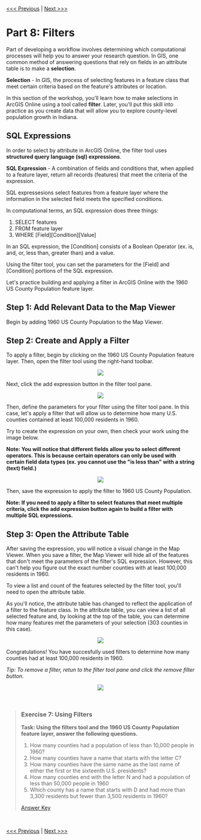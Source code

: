 [<<< Previous](g.md) | [Next >>>](i.md)  

# Part 8: Filters

Part of developing a workflow involves determining which computational processes will help you to answer your research question. In GIS, one common method of answering questions that rely on fields in an attribute table is to make a **selection**.

**Selection** - In GIS, the process of selecting features in a feature class that meet certain criteria based on the feature's attributes or location.

In this section of the workshop, you'll learn how to make selections in ArcGIS Online using a tool called **filter**. Later, you'll put this skill into practice as you create data that will allow you to explore county-level population growth in Indiana.

## SQL Expressions
In order to select by attribute in ArcGIS Online, the filter tool uses **structured query language (sql) expressions**.

**SQL Expression** - A combination of fields and conditions that, when applied to a feature layer, return all records (features) that meet the criteria of the expression.

SQL expressesions select features from a feature layer where the information in the selected field meets the specified conditions.

In computational terms, an SQL expression does three things:
1. SELECT features 
2. FROM feature layer 
3. WHERE [Field][Condition][Value]

In an SQL expression, the [Condition] consists of a Boolean Operator (ex. is, and, or, less than, greater than) and a value.

Using the filter tool, you can set the parameters for the [Field] and [Condition] portions of the SQL expression.

Let's practice building and applying a filter in ArcGIS Online with the 1960 US County Population feature layer.

## Step 1: Add Relevant Data to the Map Viewer

Begin by adding 1960 US County Population to the Map Viewer.

## Step 2: Create and Apply a Filter

To apply a filter, begin by clicking on the 1960 US County Population feature layer. Then, open the filter tool using the right-hand toolbar.

<p align="center">
  <img src="https://github.com/jacobmswisher/ArcGIS-Online-for-the-Digital-Humanist/blob/main/Sections/Images/Figure%2059.JPG">
</p>

Next, click the add expression button in the filter tool pane.

<p align="center">
  <img src="https://github.com/jacobmswisher/ArcGIS-Online-for-the-Digital-Humanist/blob/main/Sections/Images/Figure%2060.jpg">
</p>

Then, define the parameters for your filter using the filter tool pane. In this case, let's apply a filter that will allow us to determine how many U.S. counties contained at least 100,000 residents in 1960.

Try to create the expression on your own, then check your work using the image below.

**Note: You will notice that different fields allow you to select different operators. This is because certain operators can only be used with certain field data types (ex. you cannot use the "is less than" with a string (text) field.)**

<p align="center">
  <img src="https://github.com/jacobmswisher/ArcGIS-Online-for-the-Digital-Humanist/blob/main/Sections/Images/Figure%2061.jpg">
</p>

Then, save the expression to apply the filter to 1960 US County Population.

**Note: If you need to apply a filter to select features that meet multiple criteria, click the add expression button again to build a filter with multiple SQL expressions.**

## Step 3: Open the Attribute Table

After saving the expression, you will notice a visual change in the Map Viewer. When you save a filter, the Map Viewer will hide all of the features that don't meet the parameters of the filter's SQL expression. However, this can't help you figure out the exact number counties with at least 100,000 residents in 1960. 

To view a list and count of the features selected by the filter tool, you'll need to open the attribute table.

As you'll notice, the attribute table has changed to reflect the application of a filter to the feature class. In the attribute table, you can view a list of all selected feature and, by looking at the top of the table, you can determine how many features met the parameters of your selection (303 counties in this case).

<p align="center">
  <img src="https://github.com/jacobmswisher/ArcGIS-Online-for-the-Digital-Humanist/blob/main/Sections/Images/Figure%2062.jpg">
</p>

Congratulations! You have succesfully used filters to determine how many counties had at least 100,000 residents in 1960.

*Tip: To remove a filter, retun to the filter tool pane and click the remove filter button.*

<p align="center">
  <img src="https://github.com/jacobmswisher/ArcGIS-Online-for-the-Digital-Humanist/blob/main/Sections/Images/Figure%2063.jpg">
</p>

<p>&nbsp;</p>

> ### Exercise 7: Using Filters
> 
> **Task: Using the filters tool and the 1960 US County Population feature layer, answer the following questions.**
> 1. How many counties had a population of less than 10,000 people in 1960?
> 2. How many counties have a name that starts with the letter C?
> 3. How many counties have the same name as the last name of either the first or the sixteenth U.S. presidents?
> 4. How many counties end with the letter N and had a population of less than 50,000 people in 1960
> 5. Which county has a name that starts with D  and had more than 3,300 residents but fewer than 3,500 residents in 1960?
> 
> [Answer Key](https://github.com/jacobmswisher/ArcGIS-Online-for-the-Digital-Humanist/blob/main/Sections/m.md#exercise-7-answer-key)

<p>&nbsp;</p>

[<<< Previous](g.md) | [Next >>>](i.md)  


